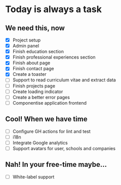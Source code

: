 # Today is always a task

## We need this, now

- [x] Project setup
- [x] Admin panel
- [x] Finish education section
- [x] Finish professional experiences section
- [x] Finish about page
- [x] Finish contact page
- [x] Create a toaster
- [ ] Support to read curriculum vitae and extract data
- [ ] Finish projects page
- [ ] Create loading indicator
- [ ] Create a better error pages
- [ ] Componentise application frontend

## Cool! When we have time

- [ ] Configure GH actions for lint and test
- [ ] i18n
- [ ] Integrate Google analytics
- [ ] Support avatars for user, schools and companies

## Nah! In your free-time maybe...

- [ ] White-label support
